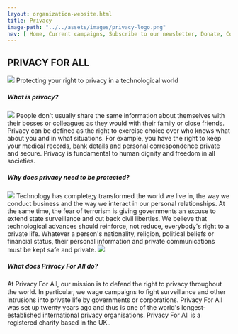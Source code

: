 ```yaml
---
layout: organization-website.html
title: Privacy
image-path: "../../assets/images/privacy-logo.png"
nav: [ Home, Current campaigns, Subscribe to our newsletter, Donate, Contact us]
---
```

## PRIVACY FOR ALL
<right>![](../../assets/images/privacy4.png)</right>
Protecting your right to privacy in a technological world

##### **What is privacy?**
<right>![](../../assets/images/privacy1.png)</right>
People don't usually share the same information about themselves with their bosses or colleagues as they would with their family or close friends. Privacy can be defined as the right to exercise choice over who knows what about you and in what situations. For example, you have the right to keep your medical records, bank details and personal correspondence private and secure. Privacy is fundamental to human dignity and freedom in all societies.

##### **Why does privacy need to be protected?**
<right>![](../../assets/images/privacy2.png)</right>
Technology has complete;y transformed the world we live in, the way we conduct business and the way we interact in our personal relationships. At the same time, the fear of terrorism is giving governments an excuse to extend state surveillance and cut back civil liberties. We believe that technological advances should reinforce, not reduce, everybody's right to a private life. Whatever a person's nationality, religion, political beliefs or financial status, their personal information and private communications must be kept safe and private.
<right>![](../../assets/images/privacy3.png)</right>
##### **What does Privacy For All do?**

At Privacy For All, our mission is to defend the right to privacy throughout the world. In particular, we wage campaigns to ﬁght surveillance and other intrusions into private life by governments or corporations. Privacy For All was set up twenty years ago and thus is one of the world's longest-established international privacy organisations. Privacy For All is a registered charity based in the UK..
